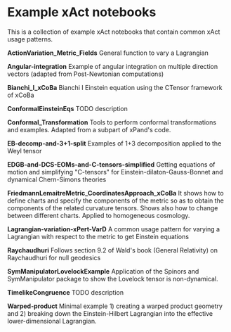 Example xAct notebooks
========

This is a collection of example xAct notebooks that contain common xAct usage patterns.

**ActionVariation_Metric_Fields**
General function to vary a Lagrangian


**Angular-integration**
Example of angular integration on multiple direction vectors (adapted from Post-Newtonian computations)


**Bianchi_I_xCoBa**
Bianchi I Einstein equation using the CTensor framework of xCoBa


**ConformalEinsteinEqs**
TODO description

**Conformal_Transformation**
Tools to perform conformal transformations and examples. Adapted from a subpart of xPand's code.

**EB-decomp-and-3+1-split**
Examples of 1+3 decomposition applied to the Weyl tensor


**EDGB-and-DCS-EOMs-and-C-tensors-simplified**
Getting equations of motion and simplifying "C-tensors" for Einstein-dilaton-Gauss-Bonnet and dynamical Chern-Simons theories


**FriedmannLemaitreMetric_CoordinatesApproach_xCoBa**
It shows how to define charts and specify the components of the metric so as to obtain the components of the related curvature tensors. Shows also how to change between different charts. Applied to homogeneous cosmology.


**Lagrangian-variation-xPert-VarD**
A common usage pattern for varying a Lagrangian with respect to the metric to get Einstein equations


**Raychaudhuri**
Follows section 9.2 of Wald's book (General Relativity) on Raychaudhuri for null geodesics


**SymManipulatorLovelockExample**
Application of the Spinors and SymManipulator package to show the Lovelock tensor is non-dynamical.


**TimelikeCongruence**
TODO description


**Warped-product**
Minimal example 1) creating a warped product geometry and 2) breaking down the Einstein-Hilbert Lagrangian into the effective lower-dimensional Lagrangian.